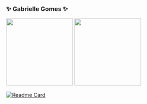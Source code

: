 ### ✨ Gabrielle Gomes ✨

<div>
  <img height="180em" src="https://github-readme-stats.vercel.app/api?username=gabriellegomess&theme=midnight-purple&show_icons=true">
  <img height="180em" src="https://github-readme-stats.vercel.app/api/top-langs/?username=gabriellegomess&theme=midnight-purple">
</div>

[![Readme Card](https://github-readme-stats.vercel.app/api/pin/?username=gabriellegomess&repo=github-readme-stats)](https://github.com/gabriellegomess/github-readme-stats)
